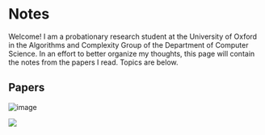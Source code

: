 # Notes

Welcome!  I am a probationary research student at the University of Oxford in the Algorithms and Complexity Group of the Department of Computer Science.  In an effort to better organize my thoughts, this page will contain the notes from the papers I read.  Topics are below.

## Papers

![image](/tex/6d2c3a83a75d01b881f8ffb7aed192e5.svg)

<img src="https://matthewkatzman.github.io/tex/6d2c3a83a75d01b881f8ffb7aed192e5.svg"/>

<img src="/tex/6d2c3a83a75d01b881f8ffb7aed192e5.svg?invert_in_darkmode&sanitize=true" align=middle width=13pt height=28pt/>
